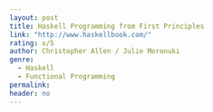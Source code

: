 ```yaml
---
layout: post
title: Haskell Programming from First Principles
link: "http://www.haskellbook.com/"
rating: x/5
author: Christopher Allen / Julie Moronuki
genre:
  - Haskell
  - Functional Programming
permalink:
header: no
---
```


